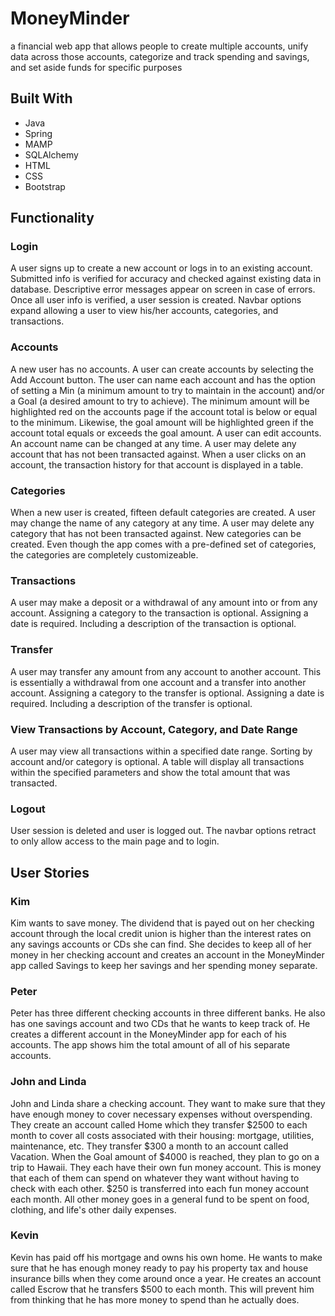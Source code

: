 # MoneyMinder
a financial web app that allows people to create multiple accounts, unify data across those accounts, categorize and track spending and savings, and set aside funds for specific purposes

## Built With
* Java
* Spring
* MAMP
* SQLAlchemy
* HTML
* CSS
* Bootstrap

## Functionality

### Login
A user signs up to create a new account or logs in to an existing account.  Submitted info is verified for accuracy and checked against existing data in database.  Descriptive error messages appear on screen in case of errors.
Once all user info is verified, a user session is created. Navbar options expand allowing a user to view his/her accounts, categories, and transactions.  

### Accounts
A new user has no accounts.  A user can create accounts by selecting the Add Account button.  The user can name each account and has the option of setting a Min (a minimum amount to try to maintain in the account) and/or a Goal (a desired amount to try to achieve).  The minimum amount will be highlighted red on the accounts page if the account total is below or equal to the minimum.  Likewise, the goal amount will be highlighted green if the account total equals or exceeds the goal amount.  A user can edit accounts.  An account name can be changed at any time.  A user may delete any account that has not been transacted against.  When a user clicks on an account, the transaction history for that account is displayed in a table.

### Categories
When a new user is created, fifteen default categories are created.  A user may change the name of any category at any time.  A user may delete any category that has not been transacted against.  New categories can be created.  Even though the app comes with a pre-defined set of categories, the categories are completely customizeable.  

### Transactions
A user may make a deposit or a withdrawal of any amount into or from any account.  Assigning a category to the transaction is optional.  Assigning a date is required.  Including a description of the transaction is optional.  

### Transfer
A user may transfer any amount from any account to another account.  This is essentially a withdrawal from one account and a transfer into another account.  Assigning a category to the transfer is optional.  Assigning a date is required.  Including a description of the transfer is optional.

### View Transactions by Account, Category, and Date Range
A user may view all transactions within a specified date range.  Sorting by account and/or category is optional. A table will display all transactions within the specified parameters and show the total amount that was transacted.   

### Logout
User session is deleted and user is logged out.  The navbar options retract to only allow access to the main page and to login.  



## User Stories

### Kim
Kim wants to save money.  The dividend that is payed out on her checking account through the local credit union is higher than the interest rates on any savings accounts or CDs she can find.  She decides to keep all of her money in her checking account and creates an account in the MoneyMinder app called Savings to keep her savings and her spending money separate.

### Peter
Peter has three different checking accounts in three different banks.  He also has one savings account and two CDs that he wants to keep track of.  He creates a different account in the MoneyMinder app for each of his accounts.  The app shows him the total amount of all of his separate accounts.

### John and Linda
John and Linda share a checking account.  They want to make sure that they have enough money to cover necessary expenses without overspending.  They create an account called Home which they transfer $2500 to each month to cover all costs associated with their housing: mortgage, utilities, maintenance, etc.  They transfer $300 a month to an account called Vacation.  When the Goal amount of $4000 is reached, they plan to go on a trip to Hawaii.  They each have their own fun money account.  This is money that each of them can spend on whatever they want without having to check with each other.  $250 is transferred into each fun money account each month.  All other money goes in a general fund to be spent on food, clothing, and life's other daily expenses.  

### Kevin
Kevin has paid off his mortgage and owns his own home.  He wants to make sure that he has enough money ready to pay his property tax and house insurance bills when they come around once a year.  He creates an account called Escrow that he transfers $500 to each month.  This will prevent him from thinking that he has more money to spend than he actually does.

